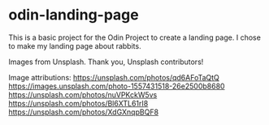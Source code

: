 # odin-landing-page
This is a basic project for the Odin Project to create a landing page. I chose to make my landing page about rabbits.

Images from Unsplash. Thank you, Unsplash contributors!

Image attributions:
https://unsplash.com/photos/qd6AFoTaQtQ
https://images.unsplash.com/photo-1557431518-26e2500b8680
https://unsplash.com/photos/nuVPKckW5vs
https://unsplash.com/photos/Bl6XTL61rI8
https://unsplash.com/photos/XdGXnqpBQF8
